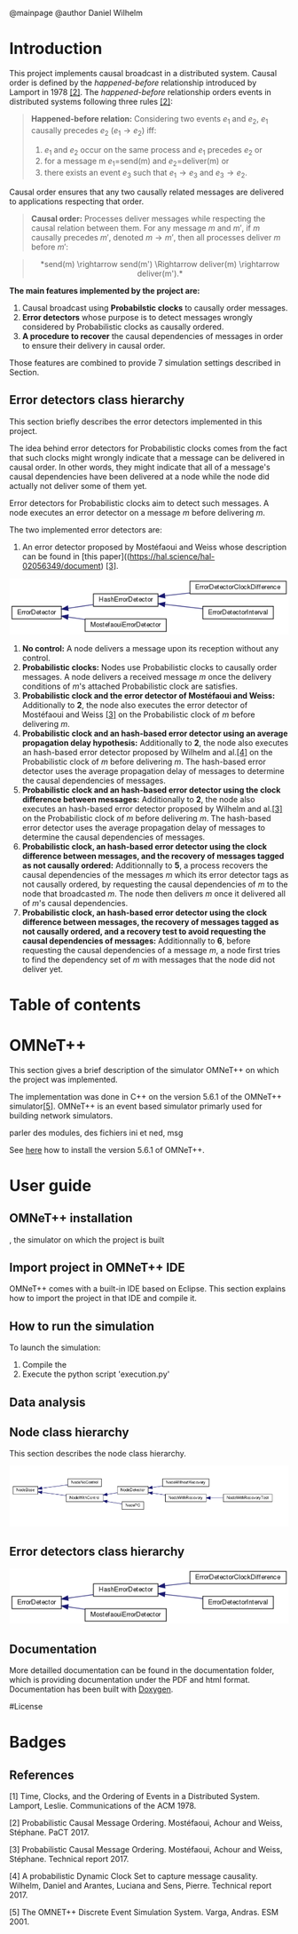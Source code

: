 @mainpage
@author Daniel Wilhelm

# Introduction

This project implements causal broadcast in a distributed system.
Causal order is defined by the *happened-before* relationship introduced by Lamport in 1978 [[2]](https://amturing.acm.org/p558-lamport.pdf). 
The *happened-before* relationship orders events in distributed systems following three rules [[2]](https://amturing.acm.org/p558-lamport.pdf):

>**Happened-before relation:**
>	Considering two events $e_1$ and $e_2$, $e_1$ causally precedes $e_2$ ($e_1 \rightarrow e_2$) iff:
>	1. $e_1$ and $e_2$ occur on the same process and $e_1$ precedes $e_2$ or
>	2. for a message m $e_1$=send(m) and $e_2$=deliver(m) or
>	3. there exists an event $e_3$ such that $e_1\rightarrow e_3$ and $e_3\rightarrow e_2$.

Causal order ensures that any two causally related messages are delivered to applications respecting that order. 

>**Causal order:** 
>	Processes deliver messages while respecting the causal relation between them.
>	For any message $m$ and $m'$, if $m$ causally precedes $m'$, denoted $m\rightarrow m'$, then all processes deliver $m$ before $m'$:

>	<center>*send(m) \rightarrow send(m') \Rightarrow deliver(m) \rightarrow deliver(m').* </center>

**The main features implemented by the project are:**
1. Causal broadcast using **Probabilstic clocks** to causally order messages. 
2. **Error detectors** whose purpose is to detect messages wrongly considered by Probabilistic clocks as causally ordered.
3. **A procedure to recover** the causal dependencies of messages in order to ensure their delivery in causal order. 

Those features are combined to provide 7 simulation settings described in Section. 

## Error detectors class hierarchy

This section briefly describes the error detectors implemented in this project. 

The idea behind error detectors for Probabilistic clocks comes from the fact that such clocks might wrongly indicate that a message can be delivered in causal order. In other words, they might indicate that all of a message's causal dependencies have been delivered at a node while the node did actually not deliver some of them yet. 

Error detectors for Probabilistic clocks aim to detect such messages.
A node executes an error detector on a message *m* before delivering *m*. 

The two implemented error detectors are:
1. An error detector proposed by Mostéfaoui and Weiss whose description can be found in [this paper]((https://hal.science/hal-02056349/document) [[3]](https://hal.science/hal-02056349/document). 


![Error Detector inheritance graph.](documentation/mainpage/errorDetectorInheritance.png?raw=true)








1. **No control:** A node delivers a message upon its reception without any control. 
2. **Probabilistic clocks:** Nodes use Probabilistic clocks to causally order messages. A node delivers a received message *m* once the delivery conditions of *m*'s attached Probabilistic clock are satisfies. 
3. **Probabilistic clock and the error detector of Mostéfaoui and Weiss:** Additionally to **2**, the node also executes the error detector of Mostéfaoui and Weiss  [[3]](https://hal.science/hal-02056349/document) on the Probabilistic clock of *m* before delivering *m*. 
4. **Probabilistic clock and an hash-based error detector using an average propagation delay hypothesis:** Additionally to **2**, the node also executes an hash-based error detector proposed by Wilhelm and al.[[4]](https://hal.science/hal-03984499) on the Probabilistic clock of *m* before delivering *m*. The hash-based error detector uses the average propagation delay of messages to determine the causal dependencies of messages. 
5. **Probabilistic clock and an hash-based error detector using the clock difference between messages:** Additionally to **2**, the node also executes an hash-based error detector proposed by Wilhelm and al.[[3]](https://hal.science/hal-03984499) on the Probabilistic clock of *m* before delivering *m*. The hash-based error detector uses the average propagation delay of messages to determine the causal dependencies of messages. 
6. **Probabilistic clock, an hash-based error detector using the clock difference between messages, and the recovery of messages tagged as not causally ordered:** Additionnally to **5**, a process recovers the causal dependencies of the messages *m* which its error detector tags as not causally ordered, by requesting the causal dependencies of *m* to the node that broadcasted *m*. The node then delivers *m* once it delivered all of *m*'s causal dependencies. 
7. **Probabilistic clock, an hash-based error detector using the clock difference between messages, the recovery of messages tagged as not causally ordered, and a recovery test to avoid requesting the causal dependencies of messages:** Additionnally to **6**, before requesting the causal dependencies of a message *m*, a node first tries to find the dependency set of *m* with messages that the node did not deliver yet. 

# Table of contents

# OMNeT++

This section gives a brief description of the simulator OMNeT++ on which the project was implemented. 

The implementation was done in C++ on the version 5.6.1 of the OMNeT++ simulator[[5]](https://omnetpp.org/). 
OMNeT++ is an event based simulator primarly used for building network simulators. 

parler des modules, des fichiers ini et ned, msg 

See [here](https://doc.omnetpp.org/omnetpp5/InstallGuide.pdf) how to install the version 5.6.1 of OMNeT++.

# User guide 

## OMNeT++ installation 
, the simulator on which the project is built

## Import project in OMNeT++ IDE

OMNeT++ comes with a built-in IDE based on Eclipse. This section explains how to import the project in that IDE and compile it. 
 



## How to run the simulation 

To launch the simulation:
1. Compile the 
2. Execute the python script 'execution.py'

## Data analysis 


## Node class hierarchy 

This section describes the node class hierarchy. 

![Error Detector inheritance graph.](documentation/mainpage/nodeInheritance.png?raw=true)


## Error detectors class hierarchy

![Error Detector inheritance graph.](documentation/mainpage/errorDetectorInheritance.png?raw=true)


## Documentation

More detailled documentation can be found in the documentation folder, which is providing documentation under the PDF and html format. 
Documentation has been built with [Doxygen](https://www.doxygen.nl/).

#License

# Badges

## References

<a id="HappenedBefore">[1]</a> Time, Clocks, and the Ordering of Events in a Distributed System. Lamport, Leslie. Communications of the ACM 1978.

<a id="PC1">[2]</a> Probabilistic Causal Message Ordering. Mostéfaoui, Achour and Weiss, Stéphane. PaCT 2017.

<a id="PC2">[3]</a> Probabilistic Causal Message Ordering. Mostéfaoui, Achour and Weiss, Stéphane. Technical report 2017.

<a id="PC">[4]</a> A probabilistic Dynamic Clock Set to capture message causality. Wilhelm, Daniel and Arantes, Luciana and Sens, Pierre. Technical report 2017.

<a id="OMNeT++">[5]</a> The OMNET++ Discrete Event Simulation System. Varga, Andras. ESM 2001.
